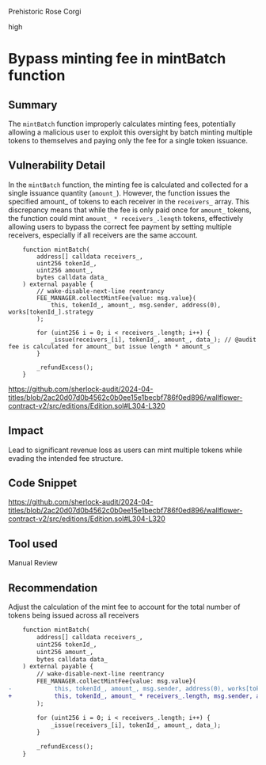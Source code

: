 Prehistoric Rose Corgi

high

# Bypass minting fee in mintBatch function

## Summary

The `mintBatch` function improperly calculates minting fees, potentially allowing a malicious user to exploit this oversight by batch minting multiple tokens to themselves and paying only the fee for a single token issuance.

## Vulnerability Detail

In the `mintBatch` function, the minting fee is calculated and collected for a single issuance quantity (`amount_`). However, the function issues the specified amount_ of tokens to each receiver in the `receivers_` array. This discrepancy means that while the fee is only paid once for `amount_` tokens, the function could mint `amount_ * receivers_.length` tokens, effectively allowing users to bypass the correct fee payment by setting multiple receivers, especially if all receivers are the same account.

```solidity
    function mintBatch(
        address[] calldata receivers_,
        uint256 tokenId_,
        uint256 amount_,
        bytes calldata data_
    ) external payable {
        // wake-disable-next-line reentrancy
        FEE_MANAGER.collectMintFee{value: msg.value}(
            this, tokenId_, amount_, msg.sender, address(0), works[tokenId_].strategy
        );

        for (uint256 i = 0; i < receivers_.length; i++) {
            _issue(receivers_[i], tokenId_, amount_, data_); // @audit fee is calculated for amount_ but issue length * amount_s
        }

        _refundExcess();
    }
```

https://github.com/sherlock-audit/2024-04-titles/blob/2ac20d07d0b4562c0b0ee15e1becbf786f0ed896/wallflower-contract-v2/src/editions/Edition.sol#L304-L320

## Impact

Lead to significant revenue loss as users can mint multiple tokens while evading the intended fee structure. 

## Code Snippet

https://github.com/sherlock-audit/2024-04-titles/blob/2ac20d07d0b4562c0b0ee15e1becbf786f0ed896/wallflower-contract-v2/src/editions/Edition.sol#L304-L320

## Tool used

Manual Review

## Recommendation

Adjust the calculation of the mint fee to account for the total number of tokens being issued across all receivers

```diff
    function mintBatch(
        address[] calldata receivers_,
        uint256 tokenId_,
        uint256 amount_,
        bytes calldata data_
    ) external payable {
        // wake-disable-next-line reentrancy
        FEE_MANAGER.collectMintFee{value: msg.value}(
-            this, tokenId_, amount_, msg.sender, address(0), works[tokenId_].strategy
+            this, tokenId_, amount_ * receivers_.length, msg.sender, address(0), works[tokenId_].strategy
        );

        for (uint256 i = 0; i < receivers_.length; i++) {
            _issue(receivers_[i], tokenId_, amount_, data_);
        }

        _refundExcess();
    }
```